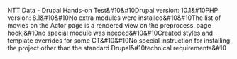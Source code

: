 NTT Data - Drupal Hands-on Test&#10&#10Drupal version: 10.1&#10PHP version: 8.1&#10&#10No extra modules were installed&#10&#10The list of movies on the Actor page is a rendered view on the preprocess_page hook,&#10no special module was needed&#10&#10Created styles and template overrides for some CT&#10&#10No special instruction for installing the project other than the standard Drupal&#10technical requirements&#10